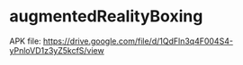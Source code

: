 # augmentedRealityBoxing
APK file: https://drive.google.com/file/d/1QdFln3q4F004S4-yPnloVD1z3yZ5kcfS/view
